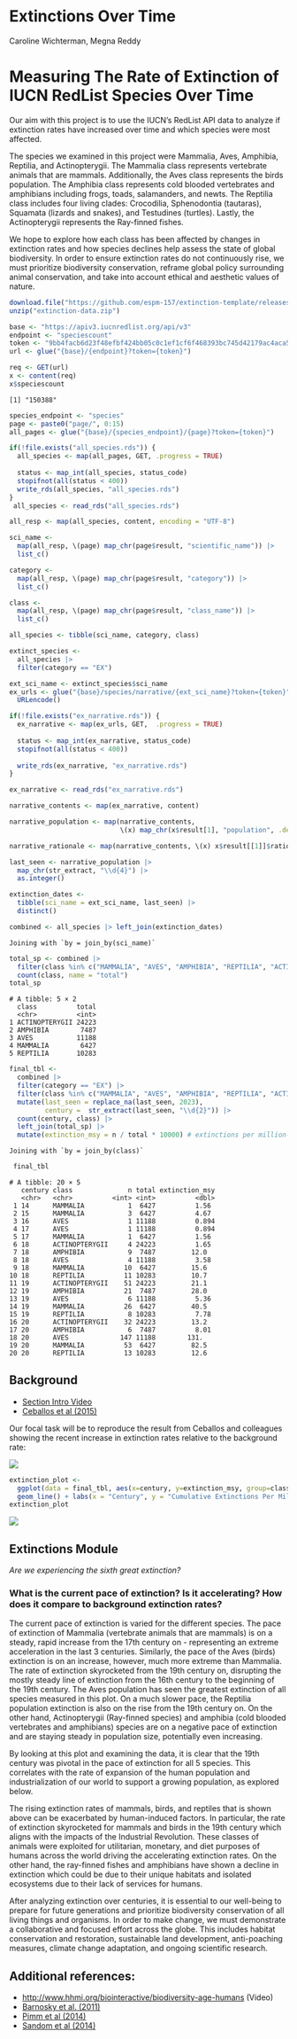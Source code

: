 Extinctions Over Time
================
Caroline Wichterman, Megna Reddy

# Measuring The Rate of Extinction of IUCN RedList Species Over Time

Our aim with this project is to use the IUCN’s RedList API data to
analyze if extinction rates have increased over time and which species
were most affected.

The species we examined in this project were Mammalia, Aves, Amphibia,
Reptilia, and Actinopterygii. The Mammalia class represents vertebrate
animals that are mammals. Additionally, the Aves class represents the
birds population. The Amphibia class represents cold blooded vertebrates
and amphibians including frogs, toads, salamanders, and newts. The
Reptilia class includes four living clades: Crocodilia, Sphenodontia
(tautaras), Squamata (lizards and snakes), and Testudines (turtles).
Lastly, the Actinopterygii represents the Ray-finned fishes.

We hope to explore how each class has been affected by changes in
extinction rates and how species declines help assess the state of
global biodiversity. In order to ensure extinction rates do not
continuously rise, we must prioritize biodiversity conservation, reframe
global policy surrounding animal conservation, and take into account
ethical and aesthetic values of nature.

``` r
download.file("https://github.com/espm-157/extinction-template/releases/download/data2.0/extinction-data.zip", "extinction-data.zip")
unzip("extinction-data.zip")
```

``` r
base <- "https://apiv3.iucnredlist.org/api/v3"
endpoint <- "speciescount"
token <- "9bb4facb6d23f48efbf424bb05c0c1ef1cf6f468393bc745d42179ac4aca5fee"
url <- glue("{base}/{endpoint}?token={token}")

req <- GET(url)
x <- content(req)
x$speciescount
```

    [1] "150388"

``` r
species_endpoint <- "species"
page <- paste0("page/", 0:15)
all_pages <- glue("{base}/{species_endpoint}/{page}?token={token}")
```

``` r
if(!file.exists("all_species.rds")) {
  all_species <- map(all_pages, GET, .progress = TRUE)
  
  status <- map_int(all_species, status_code)
  stopifnot(all(status < 400))
  write_rds(all_species, "all_species.rds")
}
 all_species <- read_rds("all_species.rds")
```

``` r
all_resp <- map(all_species, content, encoding = "UTF-8")
```

``` r
sci_name <-
  map(all_resp, \(page) map_chr(page$result, "scientific_name")) |>
  list_c()

category <-
  map(all_resp, \(page) map_chr(page$result, "category")) |>
  list_c()

class <- 
  map(all_resp, \(page) map_chr(page$result, "class_name")) |>
  list_c()

all_species <- tibble(sci_name, category, class)
```

``` r
extinct_species <-
  all_species |>
  filter(category == "EX")
```

``` r
ext_sci_name <- extinct_species$sci_name
ex_urls <- glue("{base}/species/narrative/{ext_sci_name}?token={token}") |>
  URLencode()
```

``` r
if(!file.exists("ex_narrative.rds")) {
  ex_narrative <- map(ex_urls, GET,  .progress = TRUE)
  
  status <- map_int(ex_narrative, status_code)
  stopifnot(all(status < 400))
  
  write_rds(ex_narrative, "ex_narrative.rds")
}

ex_narrative <- read_rds("ex_narrative.rds")
```

``` r
narrative_contents <- map(ex_narrative, content)

narrative_population <- map(narrative_contents, 
                            \(x) map_chr(x$result[1], "population", .default = ""))

narrative_rationale <- map(narrative_contents, \(x) x$result[[1]]$rationale)
```

``` r
last_seen <- narrative_population |> 
  map_chr(str_extract, "\\d{4}") |> 
  as.integer()
```

``` r
extinction_dates <- 
  tibble(sci_name = ext_sci_name, last_seen) |> 
  distinct()

combined <- all_species |> left_join(extinction_dates)
```

    Joining with `by = join_by(sci_name)`

``` r
total_sp <- combined |> 
  filter(class %in% c("MAMMALIA", "AVES", "AMPHIBIA", "REPTILIA", "ACTINOPTERYGII")) |>
  count(class, name = "total")
total_sp
```

    # A tibble: 5 × 2
      class          total
      <chr>          <int>
    1 ACTINOPTERYGII 24223
    2 AMPHIBIA        7487
    3 AVES           11188
    4 MAMMALIA        6427
    5 REPTILIA       10283

``` r
final_tbl <- 
  combined |> 
  filter(category == "EX") |>
  filter(class %in% c("MAMMALIA", "AVES", "AMPHIBIA", "REPTILIA", "ACTINOPTERYGII")) |>
  mutate(last_seen = replace_na(last_seen, 2023),
         century =  str_extract(last_seen, "\\d{2}")) |>
  count(century, class) |> 
  left_join(total_sp) |>
  mutate(extinction_msy = n / total * 10000) # extinctions per million-species-years
```

    Joining with `by = join_by(class)`

``` r
 final_tbl 
```

    # A tibble: 20 × 5
       century class              n total extinction_msy
       <chr>   <chr>          <int> <int>          <dbl>
     1 14      MAMMALIA           1  6427          1.56 
     2 15      MAMMALIA           3  6427          4.67 
     3 16      AVES               1 11188          0.894
     4 17      AVES               1 11188          0.894
     5 17      MAMMALIA           1  6427          1.56 
     6 18      ACTINOPTERYGII     4 24223          1.65 
     7 18      AMPHIBIA           9  7487         12.0  
     8 18      AVES               4 11188          3.58 
     9 18      MAMMALIA          10  6427         15.6  
    10 18      REPTILIA          11 10283         10.7  
    11 19      ACTINOPTERYGII    51 24223         21.1  
    12 19      AMPHIBIA          21  7487         28.0  
    13 19      AVES               6 11188          5.36 
    14 19      MAMMALIA          26  6427         40.5  
    15 19      REPTILIA           8 10283          7.78 
    16 20      ACTINOPTERYGII    32 24223         13.2  
    17 20      AMPHIBIA           6  7487          8.01 
    18 20      AVES             147 11188        131.   
    19 20      MAMMALIA          53  6427         82.5  
    20 20      REPTILIA          13 10283         12.6  

## Background

-   [Section Intro Video](https://youtu.be/QsH6ytm89GI)
-   [Ceballos et al (2015)](http://doi.org/10.1126/sciadv.1400253)

Our focal task will be to reproduce the result from Ceballos and
colleagues showing the recent increase in extinction rates relative to
the background rate:

![](https://espm-157.carlboettiger.info/img/extinctions.jpg)

``` r
extinction_plot <-
  ggplot(data = final_tbl, aes(x=century, y=extinction_msy, group=class, color=class)) +
  geom_line() + labs(x = "Century", y = "Cumulative Extinctions Per Millions of Species Per Century", title = "Species Extinction Over Time (14th century-Present)")
extinction_plot
```

![](extinction-assignment_files/figure-gfm/unnamed-chunk-16-1.png)<!-- -->

## Extinctions Module

*Are we experiencing the sixth great extinction?*

### What is the current pace of extinction? Is it accelerating? How does it compare to background extinction rates?

The current pace of extinction is varied for the different species. The
pace of extinction of Mammalia (vertebrate animals that are mammals) is
on a steady, rapid increase from the 17th century on - representing an
extreme acceleration in the last 3 centuries. Similarly, the pace of the
Aves (birds) extinction is on an increase, however, much more extreme
than Mammalia. The rate of extinction skyrocketed from the 19th century
on, disrupting the mostly steady line of extinction from the 16th
century to the beginning of the 19th century. The Aves population has
seen the greatest extinction of all species measured in this plot. On a
much slower pace, the Reptilia population extinction is also on the rise
from the 19th century on. On the other hand, Actinopterygii (Ray-finned
species) and amphibia (cold blooded vertebrates and amphibians) species
are on a negative pace of extinction and are staying steady in
population size, potentially even increasing.

By looking at this plot and examining the data, it is clear that the
19th century was pivotal in the pace of extinction for all 5 species.
This correlates with the rate of expansion of the human population and
industrialization of our world to support a growing population, as
explored below.

The rising extinction rates of mammals, birds, and reptiles that is
shown above can be exacerbated by human-induced factors. In particular,
the rate of extinction skyrocketed for mammals and birds in the 19th
century which aligns with the impacts of the Industrial Revolution.
These classes of animals were exploited for utilitarian, monetary, and
diet purposes of humans across the world driving the accelerating
extinction rates. On the other hand, the ray-finned fishes and
amphibians have shown a decline in extinction which could be due to
their unique habitats and isolated ecosystems due to their lack of
services for humans.

After analyzing extinction over centuries, it is essential to our
well-being to prepare for future generations and prioritize biodiversity
conservation of all living things and organisms. In order to make
change, we must demonstrate a collaborative and focused effort across
the globe. This includes habitat conservation and restoration,
sustainable land development, anti-poaching measures, climate change
adaptation, and ongoing scientific research.

## Additional references:

-   <http://www.hhmi.org/biointeractive/biodiversity-age-humans> (Video)
-   [Barnosky et al. (2011)](http://doi.org/10.1038/nature09678)
-   [Pimm et al (2014)](http://doi.org/10.1126/science.1246752)
-   [Sandom et al (2014)](http://dx.doi.org/10.1098/rspb.2013.3254)
